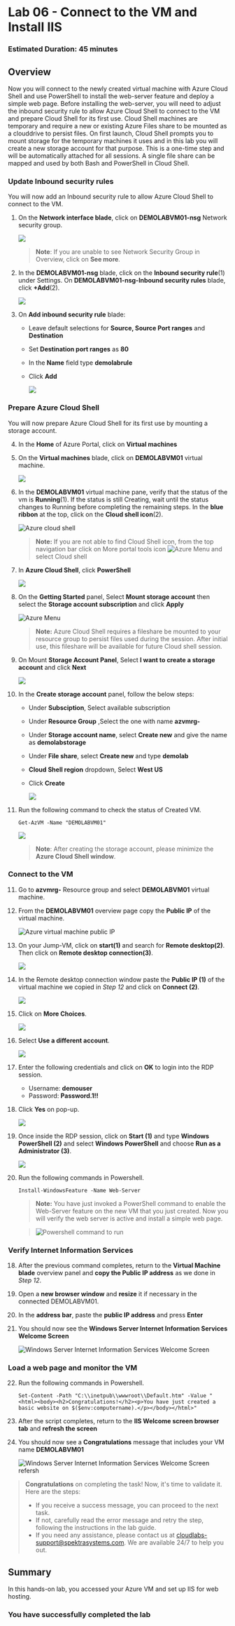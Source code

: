 ﻿# Lab 06 - Connect to the VM and Install IIS

### Estimated Duration: 45 minutes

## Overview

Now you will connect to the newly created virtual machine with Azure Cloud Shell and use PowerShell to install the web-server feature and deploy a simple web page. Before installing the web-server, you will need to adjust the inbound security rule to allow Azure Cloud Shell to connect to the VM and prepare Cloud Shell for its first use. Cloud Shell machines are temporary and require a new or existing Azure Files share to be mounted as a clouddrive to persist files. On first launch, Cloud Shell prompts you to mount storage for the temporary machines it uses and in this lab you will create a new storage account for that purpose. This is a one-time step and will be automatically attached for all sessions. A single file share can be mapped and used by both Bash and PowerShell in Cloud Shell. 

### Update Inbound security rules

You will now add an Inbound security rule to allow Azure Cloud Shell to connect to the VM.

 1. On the **Network interface blade**, click on **DEMOLABVM01-nsg** Network security group.
 
    ![](../instructions/images/lab5-image1.png)
    
    >**Note**: If you are unable to see Network Security Group in Overview, click on **See more**.
 
 2. In the **DEMOLABVM01-nsg** blade, click on the **Inbound security rule**(1) under Settings. On **DEMOLABVM01-nsg-Inbound security rules** blade, click **+Add**(2).

    ![](../instructions/images/lab5-image2.png)
 
 3. On **Add inbound security rule** blade:
  
     - Leave default selections for **Source, Source Port ranges** and **Destination**
 
     - Set **Destination port ranges** as **80**
 
     - In the **Name** field type <copy>**demolabrule**</copy>
 
     - Click **Add**

       ![](../instructions/images/lab5-image3.png)

### Prepare Azure Cloud Shell

You will now prepare Azure Cloud Shell for its first use by mounting a storage account.

 4. In the **Home** of Azure Portal, click on **Virtual machines**
 
 5. On the **Virtual machines** blade, click on **DEMOLABVM01** virtual machine.

     ![](../instructions/images/lab5-image4.png)
 
 6. In the **DEMOLABVM01** virtual machine pane, verify that the status of the vm is **Running**(1). If the status is still Creating, wait until the status changes to Running before completing the remaining steps.  In the **blue ribbon** at the top, click on the **Cloud shell icon**(2).

    ![Azure cloud shell](images/VMC-E6-S6.png)

    > **Note:** If you are not able to find Cloud Shell icon, from the top navigation bar click on More portal tools icon ![Azure Menu](images/moreportaltool.png) and select Cloud shell

7. In **Azure Cloud Shell**, click **PowerShell**

   ![](../instructions/images/powershell.png)

8. On the **Getting Started** panel, Select **Mount storage account** then select the **Storage account subscription** and click **Apply**

    ![Azure Menu](images/gettingstarted.png)

    > **Note:** Azure Cloud Shell requires a fileshare be mounted to your resource group to persist files used during the session. After initial use, this fileshare will be available for future Cloud shell session.

9. On Mount **Storage Account Panel**, Select **I want to create a storage account** and click **Next**

     ![](../instructions/images/mount.png)

10. In the **Create storage account** panel, follow the below steps:
   
    - Under **Subsciption**, Select available subscription
   
    - Under **Resource Group** ,Select the one with name **azvmrg-** 
    
    - Under **Storage account name**, select **Create new** and give the name as **demolabstorage<inject key="Deployment ID" enableCopy="false"/>**

    - Under **File share**, select **Create new** and type <copy>**demolab**</copy>
    
    - **Cloud Shell region** dropdown, Select **West US**
      
    - Click **Create** 

      ![](../instructions/images/create.png)

1. Run the following command to check the status of Created VM.

    ```
    Get-AzVM -Name "DEMOLABVM01"
    ```

     ![](../instructions/images/avm--6.png)    

      >**Note**: After creating the storage account, please minimize the **Azure Cloud Shell window**.

### Connect to the VM

11. Go to **azvmrg-<inject key="Deployment ID" enableCopy="false"/>** Resource group and select **DEMOLABVM01** virtual machine.

12. From the **DEMOLABVM01** overview page copy the **Public IP** of the virtual machine.

    ![Azure virtual machine public IP](images/VMC-E6-S11.png)

13. On your Jump-VM, click on **start(1)** and search for **Remote desktop(2)**. Then click on **Remote desktop connection(3)**.

     ![](../instructions/images/lab5-image6.png)

14. In the Remote desktop connection window paste the **Public IP (1)** of the virtual machine we copied in *Step 12* and click on **Connect (2)**.

     ![](../instructions/images/lab5-image7.png)

15. Click on **More Choices**.

     ![](../instructions/images/avm-2.png)

16. Select **Use a different account**.

     ![](../instructions/images/avm-3.png)

17. Enter the following credentials and click on **OK** to login into the RDP session.

    - Username: **demouser**
    - Password: **Password.1!!**

18. Click **Yes** on pop-up.   

     ![](../instructions/images/avm-5.png)

19. Once inside the RDP session, click on **Start (1)** and type **Windows PowerShell (2)** and select **Windows PowerShell** and choose **Run as a Administrator (3)**.

    ![](../instructions/images/lab5-image8.png)

20. Run the following commands in Powershell.

     ```
     Install-WindowsFeature -Name Web-Server
     
     ```

     > **Note:** You have just invoked a PowerShell command to enable the Web-Server feature on the new VM that you just created. Now you will verify the web server is active and install a simple web page.
    
     > ![Powershell command to run](images/powershell-command-install.png)

### Verify Internet Information Services

18. After the previous command completes, return to the **Virtual Machine blade** overview panel and **copy the Public IP address** as we done in *Step 12*.

19. Open a **new browser window** and **resize** it if necessary in the connected DEMOLABVM01.

20. In the **address bar**, paste the **public IP address** and press **Enter**

21. You should now see the **Windows Server Internet Information Services Welcome Screen**

    ![Windows Server Internet Information Services Welcome Screen](images/IIS-windows-server.png)

### Load a web page and monitor the VM

22. Run the following commands in Powershell.

     ```
     Set-Content -Path "C:\\inetpub\\wwwroot\\Default.htm" -Value "<html><body><h2>Congratulations!</h2><p>You have just created a basic website on $($env:computername).</p></body></html>"
     ```

23. After the script completes, return to the **IIS Welcome screen browser tab** and **refresh the screen**

24. You should now see a **Congratulations** message that includes your VM name **DEMOLABVM01**

    ![Windows Server Internet Information Services Welcome Screen refersh](images/windows-server-cong.png)

<validation step="ac29a4b2-b781-47ed-b706-536023ac7b14" />

> **Congratulations** on completing the task! Now, it's time to validate it. Here are the steps:
> - If you receive a success message, you can proceed to the next task.
> - If not, carefully read the error message and retry the step, following the instructions in the lab guide. 
> - If you need any assistance, please contact us at cloudlabs-support@spektrasystems.com. We are available 24/7 to help you out.
    

## Summary

In this hands-on lab, you accessed your Azure VM and set up IIS for web hosting.

### You have successfully completed the lab
